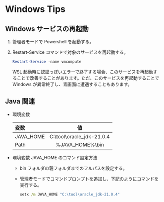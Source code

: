 Windows Tips
===

## Windows サービスの再起動

1. 管理者モードで Powershell を起動する。
2. Restart-Service コマンドで対象のサービスを再起動する。

    ```powershell title="Hyper-V ホストコンピューティングサービスの例"
    Restart-Service -name vmcompute
    ```

    WSL 起動時に認証っぽいエラーで終了する場合、このサービスを再起動することで改善することがあります。ただ、このサービスを再起動することで Windows が異常終了し、青画面に遭遇することもあります。

## Java 関連

- 環境変数

    | 変数      |            値             |
    | :-------- | :-----------------------: |
    | JAVA_HOME | C:\tool\oracle_jdk-21.0.4 |
    | Path      |      %JAVA_HOME%\bin      |

- 環境変数 JAVA_HOME のコマンド設定方法

    - bin フォルダの親フォルダまでのフルパスを設定する。
    - 管理者モードでコマンドプロンプトを追加し、下記のようにコマンドを実行する。

        ```cmd
        setx /m JAVA_HOME "C:\tool\oracle_jdk-21.0.4"
        ```
